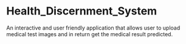 # Health_Discernment_System
An interactive and user friendly application that allows user to upload medical test images and in return get the medical result predicted.
